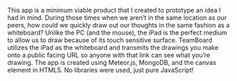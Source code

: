 This app is a minimum viable product that I created to prototype an idea I had in mind.  During those times when we aren’t in the same location as our peers, how could we quickly draw out our thoughts in the same fashion as a whiteboard? Unlike the PC (and the mouse), the iPad is the perfect medium to allow us to draw because of its touch sensitive surface. TeamBoard utilizes the iPad as the whiteboard and transmits the drawings you make onto a public facing URL so anyone with that link can see what you’re drawing. The app is created using Meteor.js, MongoDB, and the canvas element in HTML5. No libraries were used, just pure JavaScript!
